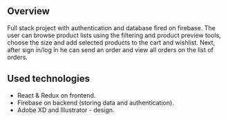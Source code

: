 ## Overview
Full stack project with authentication and database fired on firebase. The user can browse product lists using the filtering and product preview tools, choose the size and add selected products to the cart and wishlist. Next, after sign in/log in he can send an order and view all orders on the list of orders.

## Used technologies

- React & Redux on frontend. 
- Firebase on backend (storing data and authentication). 
- Adobe XD and Illustrator - design.


